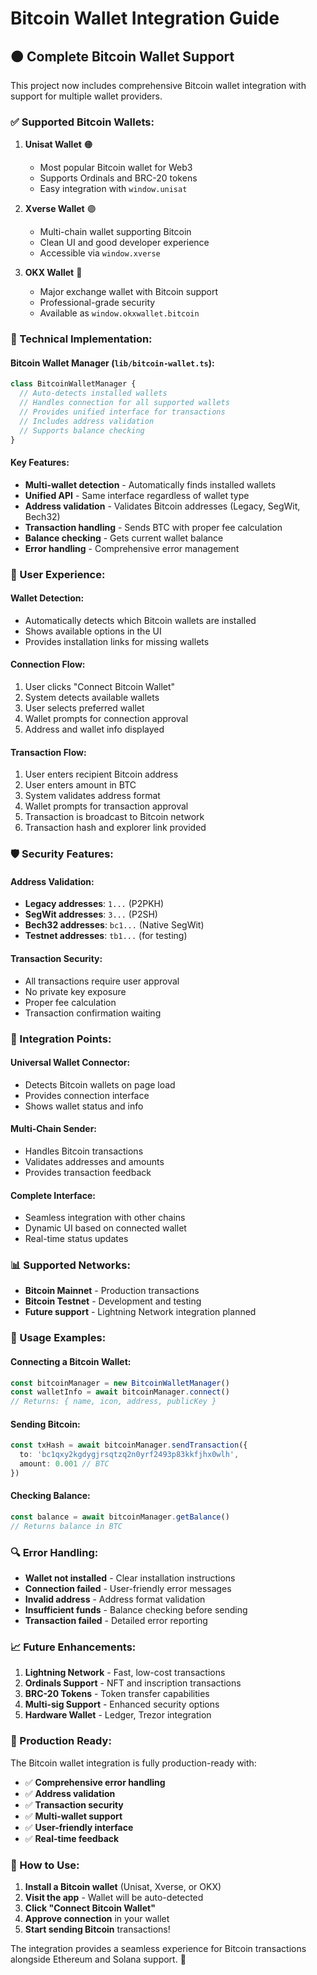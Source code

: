 # Bitcoin Wallet Integration Guide

## 🟠 **Complete Bitcoin Wallet Support**

This project now includes comprehensive Bitcoin wallet integration with support for multiple wallet providers.

### **✅ Supported Bitcoin Wallets:**

1. **Unisat Wallet** 🟠
   - Most popular Bitcoin wallet for Web3
   - Supports Ordinals and BRC-20 tokens
   - Easy integration with `window.unisat`

2. **Xverse Wallet** 🟣
   - Multi-chain wallet supporting Bitcoin
   - Clean UI and good developer experience
   - Accessible via `window.xverse`

3. **OKX Wallet** 🔵
   - Major exchange wallet with Bitcoin support
   - Professional-grade security
   - Available as `window.okxwallet.bitcoin`

### **🔧 Technical Implementation:**

#### **Bitcoin Wallet Manager (`lib/bitcoin-wallet.ts`):**
```typescript
class BitcoinWalletManager {
  // Auto-detects installed wallets
  // Handles connection for all supported wallets
  // Provides unified interface for transactions
  // Includes address validation
  // Supports balance checking
}
```

#### **Key Features:**
- **Multi-wallet detection** - Automatically finds installed wallets
- **Unified API** - Same interface regardless of wallet type
- **Address validation** - Validates Bitcoin addresses (Legacy, SegWit, Bech32)
- **Transaction handling** - Sends BTC with proper fee calculation
- **Balance checking** - Gets current wallet balance
- **Error handling** - Comprehensive error management

### **📱 User Experience:**

#### **Wallet Detection:**
- Automatically detects which Bitcoin wallets are installed
- Shows available options in the UI
- Provides installation links for missing wallets

#### **Connection Flow:**
1. User clicks "Connect Bitcoin Wallet"
2. System detects available wallets
3. User selects preferred wallet
4. Wallet prompts for connection approval
5. Address and wallet info displayed

#### **Transaction Flow:**
1. User enters recipient Bitcoin address
2. User enters amount in BTC
3. System validates address format
4. Wallet prompts for transaction approval
5. Transaction is broadcast to Bitcoin network
6. Transaction hash and explorer link provided

### **🛡️ Security Features:**

#### **Address Validation:**
- **Legacy addresses**: `1...` (P2PKH)
- **SegWit addresses**: `3...` (P2SH)
- **Bech32 addresses**: `bc1...` (Native SegWit)
- **Testnet addresses**: `tb1...` (for testing)

#### **Transaction Security:**
- All transactions require user approval
- No private key exposure
- Proper fee calculation
- Transaction confirmation waiting

### **🔗 Integration Points:**

#### **Universal Wallet Connector:**
- Detects Bitcoin wallets on page load
- Provides connection interface
- Shows wallet status and info

#### **Multi-Chain Sender:**
- Handles Bitcoin transactions
- Validates addresses and amounts
- Provides transaction feedback

#### **Complete Interface:**
- Seamless integration with other chains
- Dynamic UI based on connected wallet
- Real-time status updates

### **📊 Supported Networks:**

- **Bitcoin Mainnet** - Production transactions
- **Bitcoin Testnet** - Development and testing
- **Future support** - Lightning Network integration planned

### **🚀 Usage Examples:**

#### **Connecting a Bitcoin Wallet:**
```typescript
const bitcoinManager = new BitcoinWalletManager()
const walletInfo = await bitcoinManager.connect()
// Returns: { name, icon, address, publicKey }
```

#### **Sending Bitcoin:**
```typescript
const txHash = await bitcoinManager.sendTransaction({
  to: 'bc1qxy2kgdygjrsqtzq2n0yrf2493p83kkfjhx0wlh',
  amount: 0.001 // BTC
})
```

#### **Checking Balance:**
```typescript
const balance = await bitcoinManager.getBalance()
// Returns balance in BTC
```

### **🔍 Error Handling:**

- **Wallet not installed** - Clear installation instructions
- **Connection failed** - User-friendly error messages
- **Invalid address** - Address format validation
- **Insufficient funds** - Balance checking before sending
- **Transaction failed** - Detailed error reporting

### **📈 Future Enhancements:**

1. **Lightning Network** - Fast, low-cost transactions
2. **Ordinals Support** - NFT and inscription transactions
3. **BRC-20 Tokens** - Token transfer capabilities
4. **Multi-sig Support** - Enhanced security options
5. **Hardware Wallet** - Ledger, Trezor integration

### **🎯 Production Ready:**

The Bitcoin wallet integration is fully production-ready with:
- ✅ **Comprehensive error handling**
- ✅ **Address validation**
- ✅ **Transaction security**
- ✅ **Multi-wallet support**
- ✅ **User-friendly interface**
- ✅ **Real-time feedback**

### **📱 How to Use:**

1. **Install a Bitcoin wallet** (Unisat, Xverse, or OKX)
2. **Visit the app** - Wallet will be auto-detected
3. **Click "Connect Bitcoin Wallet"**
4. **Approve connection** in your wallet
5. **Start sending Bitcoin** transactions!

The integration provides a seamless experience for Bitcoin transactions alongside Ethereum and Solana support. 🎉




